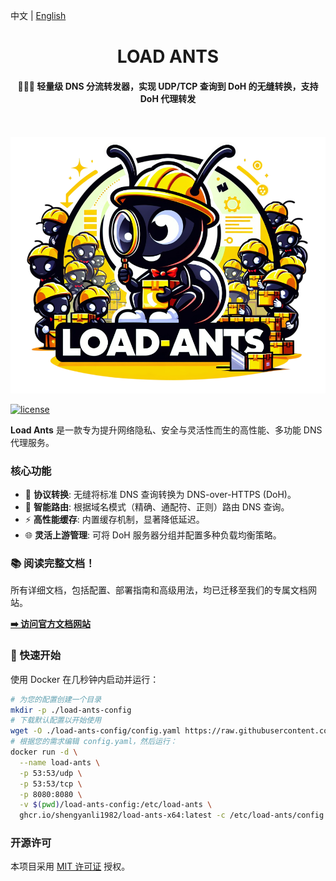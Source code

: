 中文 | [English](./README_EN.md)

<div align="center">
    <h1>LOAD ANTS</h1>
    <h4>🐜🐜🐜 轻量级 DNS 分流转发器，实现 UDP/TCP 查询到 DoH 的无缝转换，支持 DoH 代理转发</h4></br></br>
    <a href="https://shengyanli1982.github.io/load-ants/">
        <img src="./images/logo.png" alt="logo" width="600">
    </a>
</div>

<p align>
    <!-- 徽章将放在这里。可以添加构建状态、许可证等相关徽章。 -->
    <a href="https://github.com/shengyanli1982/load-ants/blob/main/LICENSE"><img src="https://img.shields.io/github/license/shengyanli1982/load-ants" alt="license"></a>
</p>

**Load Ants** 是一款专为提升网络隐私、安全与灵活性而生的高性能、多功能 DNS 代理服务。

### 核心功能

-   🔄 **协议转换**: 无缝将标准 DNS 查询转换为 DNS-over-HTTPS (DoH)。
-   🧠 **智能路由**: 根据域名模式（精确、通配符、正则）路由 DNS 查询。
-   ⚡ **高性能缓存**: 内置缓存机制，显著降低延迟。
-   🌐 **灵活上游管理**: 可将 DoH 服务器分组并配置多种负载均衡策略。

### 📚 阅读完整文档！

所有详细文档，包括配置、部署指南和高级用法，均已迁移至我们的专属文档网站。

**[➡️ 访问官方文档网站](https://shengyanli1982.github.io/load-ants/)**

### 🚀 快速开始

使用 Docker 在几秒钟内启动并运行：

```bash
# 为您的配置创建一个目录
mkdir -p ./load-ants-config
# 下载默认配置以开始使用
wget -O ./load-ants-config/config.yaml https://raw.githubusercontent.com/shengyanli1982/load-ants/main/config.default.yaml
# 根据您的需求编辑 config.yaml，然后运行：
docker run -d \
  --name load-ants \
  -p 53:53/udp \
  -p 53:53/tcp \
  -p 8080:8080 \
  -v $(pwd)/load-ants-config:/etc/load-ants \
  ghcr.io/shengyanli1982/load-ants-x64:latest -c /etc/load-ants/config.yaml
```

### 开源许可

本项目采用 [MIT 许可证](./LICENSE) 授权。
